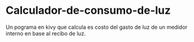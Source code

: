 # Calculador-de-consumo-de-luz
Un pograma en kivy que calcula es costo del gasto de luz de un medidor interno en base al recibo de luz.
